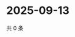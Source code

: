 # 2025-09-13

共 0 条

<!-- BEGIN ZHIHUQUESTIONS -->
<!-- 最后更新时间 Sat Sep 13 2025 17:09:58 GMT+0800 (China Standard Time) -->

<!-- END ZHIHUQUESTIONS -->
